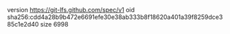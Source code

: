 version https://git-lfs.github.com/spec/v1
oid sha256:cdd4a28b9b472e6691efe30e38ab333b8f18620a401a39f8259dce385c1e2d40
size 6998
